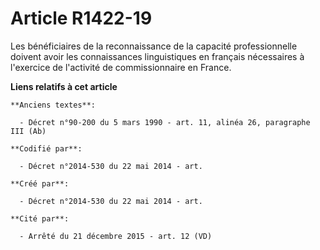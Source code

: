# Article R1422-19

Les bénéficiaires de la reconnaissance de la capacité professionnelle doivent avoir les connaissances linguistiques en
français nécessaires à l'exercice de l'activité de commissionnaire en France.

**Liens relatifs à cet article**

	**Anciens textes**:

	  - Décret n°90-200 du 5 mars 1990 - art. 11, alinéa 26, paragraphe III (Ab)

	**Codifié par**:

	  - Décret n°2014-530 du 22 mai 2014 - art.

	**Créé par**:

	  - Décret n°2014-530 du 22 mai 2014 - art.

	**Cité par**:

	  - Arrêté du 21 décembre 2015 - art. 12 (VD)
